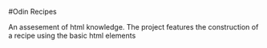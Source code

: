 #Odin Recipes

An assesement of html knowledge. The project features the construction of a recipe using the basic html elements
